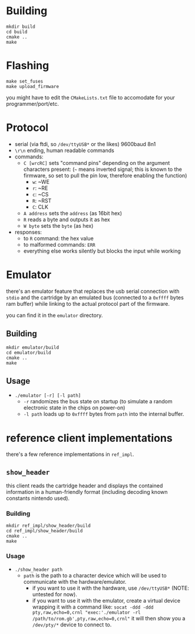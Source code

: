# Building

    mkdir build
    cd build
    cmake ..
    make

# Flashing

    make set_fuses
    make upload_firmware

you might have to edit the `CMakeLists.txt` file to accomodate for your programmer/port/etc.

# Protocol

* serial (via ftdi, so `/dev/ttyUSB*` or the likes) 9600baud 8n1
* `\r\n` ending, human readable commands
* commands:
  * `C [wrcRC]` sets "command pins" depending on the argument characters present: (`~` means inverted signal; this is known to the firmware, so set to pull the pin low, therefore enabling the function)
    * `w`: ~WE
    * `r`: ~RE
    * `c`: ~CS
    * `R`: ~RST
    * `C`: CLK
  * `A address` sets the `address` (as 16bit hex)
  * `R` reads a byte and outputs it as hex
  * `W byte` sets the `byte` (as hex)
* responses:
  * to `R` command: the hex value
  * to malformed commands: `ERR`
  * everything else works silently but blocks the input while working

# Emulator
there's an emulator feature that replaces the usb serial connection with `stdio` and the cartridge by an emulated bus (connected to a `0xffff` bytes ram buffer) while linking to the actual protocol part of the firmware.

you can find it in the `emulator` directory.

## Building

    mkdir emulator/build
    cd emulator/build
    cmake ..
    make

## Usage

* `./emulator [-r] [-l path]`
  * `-r` randomizes the bus state on startup (to simulate a random electronic state in the chips on power-on)
  * `-l path` loads up to `0xffff` bytes from `path` into the internal buffer.

# reference client implementations

there's a few reference implementations in `ref_impl`.

## `show_header`

this client reads the cartridge header and displays the contained information in a human-friendly format (including decoding known constants nintendo used).

### Building
    mkdir ref_impl/show_header/build
    cd ref_impl/show_header/build
    cmake ..
    make

### Usage
* `./show_header path`
  * `path` is the path to a character device which will be used to communicate with the hardware/emulator.
    * if you want to use it with the hardware, use `/dev/ttyUSB*` (NOTE: untested for now).
    * if you want to use it with the emulator, create a virtual device wrapping it with a command like:
      `socat -ddd -ddd pty,raw,echo=0,crnl "exec:'./emulator -rl /path/to/rom.gb',pty,raw,echo=0,crnl"`
      it will then show you a `/dev/pty/*` device to connect to.
